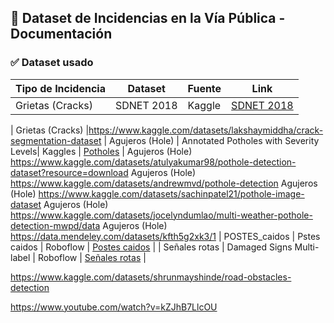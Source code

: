 ## 📁 Dataset de Incidencias en la Vía Pública - Documentación

### ✅ Dataset usado

| Tipo de Incidencia | Dataset                             | Fuente      | Link                                      |
|--------------------|-------------------------------------|-------------|-------------------------------------------|
| Grietas (Cracks)   | SDNET 2018                          | Kaggle      | [SDNET 2018](https://www.kaggle.com/datasets/aniruddhsharma/tructural-defects-network-concrete-crack-images) |

| Grietas (Cracks)  |https://www.kaggle.com/datasets/lakshaymiddha/crack-segmentation-dataset
| Agujeros (Hole)    | Annotated Potholes with Severity Levels| Kaggles  | [Potholes](https://www.kaggle.com/datasets/idanbaru/annotated-potholes-with-severity-levels) |
Agujeros (Hole) https://www.kaggle.com/datasets/atulyakumar98/pothole-detection-dataset?resource=download
Agujeros (Hole) https://www.kaggle.com/datasets/andrewmvd/pothole-detection
Agujeros (Hole) https://www.kaggle.com/datasets/sachinpatel21/pothole-image-dataset
Agujeros (Hole) https://www.kaggle.com/datasets/jocelyndumlao/multi-weather-pothole-detection-mwpd/data
Agujeros (Hole) https://data.mendeley.com/datasets/kfth5g2xk3/1
| POSTES_caidos      | Pstes caidos                        | Roboflow    | [Postes caidos](https://universe.roboflow.com/postes-6tksq/postes_caidos-nax7g/dataset/2) |
| Señales rotas      | Damaged Signs Multi-label           | Roboflow    | [Señales rotas](https://universe.roboflow.com/jayke-boghean-2pxtg/damaged-signs-multi-label) |


https://www.kaggle.com/datasets/shrunmayshinde/road-obstacles-detection





https://www.youtube.com/watch?v=kZJhB7LlcOU